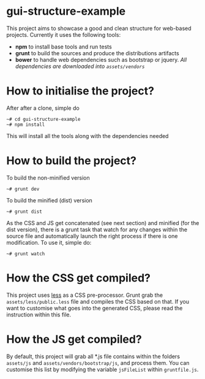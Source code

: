 gui-structure-example
===

This project aims to showcase a good and clean structure for web-based projects. Currently it uses the following tools:

* **npm** to install base tools and run tests
* **grunt** to build the sources and produce the distributions artifacts
* **bower** to handle web dependencies such as bootstrap or jquery. *All dependencies are downloaded into `assets/vendors`*

How to initialise the project?
===

After after a clone, simple do

```
~# cd gui-structure-example
~# npm install
```

This will install all the tools along with the dependencies needed

How to build the project?
===

To build the non-minified version

```
~# grunt dev
```

To build the minified (dist) version

```
~# grunt dist
```

As the CSS and JS get concatenated (see next section) and minified (for the dist version), there is a grunt task that watch
for any changes within the source file and automatically launch the right process if there is one modification. To use it, simple do:

```
~# grunt watch
```

How the CSS get compiled?
===

This project uses [less](http://lesscss.org/) as a CSS pre-processor. Grunt grab the `assets/less/public.less` file and
compiles the CSS based on that. If you want to customise what goes into the generated CSS, please read the instruction within this file.

How the JS get compiled?
===

By default, this project will grab all *.js file contains within the folders `assets/js` and `assets/vendors/bootstrap/js`, 
and process them. You can customise this list by modifying the variable `jsFileList` within `gruntfile.js`.